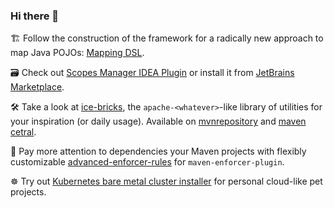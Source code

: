 ### Hi there 👋

🏗️ Follow the construction of the framework for a radically new approach to map Java POJOs: [Mapping DSL](https://github.com/mapping-dsl/mapping-dsl).

🗃️ Check out [Scopes Manager IDEA Plugin](https://github.com/alexey-anufriev/scopes-manager-intellij-plugin)
or install it from [JetBrains Marketplace](https://plugins.jetbrains.com/plugin/14987-scopes-manager).

🛠️ Take a look at [ice-bricks](https://github.com/alexey-anufriev/ice-bricks), the `apache-<whatever>`-like library of utilities for your inspiration (or daily usage).
Available on [mvnrepository](https://mvnrepository.com/artifact/com.github.alexey-anufriev/ice-bricks) and [maven cetral](https://search.maven.org/artifact/com.github.alexey-anufriev/ice-bricks).

📜 Pay more attention to dependencies your Maven projects with flexibly customizable [advanced-enforcer-rules](https://github.com/alexey-anufriev/advanced-enforcer-rules) for `maven-enforcer-plugin`.

☸️ Try out [Kubernetes bare metal cluster installer](https://github.com/alexey-anufriev/kubernetes-bare-metal-cluster-installer) for personal cloud-like pet projects.
